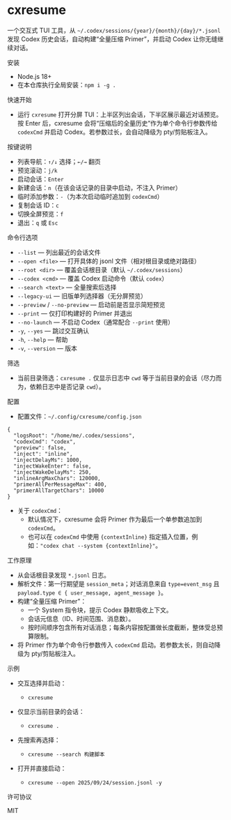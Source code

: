 cxresume
========

一个交互式 TUI 工具，从 `~/.codex/sessions/{year}/{month}/{day}/*.jsonl` 发现 Codex 历史会话，自动构建“全量压缩 Primer”，并启动 Codex 让你无缝继续对话。

安装

- Node.js 18+
- 在本仓库执行全局安装：`npm i -g .`

快速开始

- 运行 `cxresume` 打开分屏 TUI：上半区列出会话，下半区展示最近对话预览。按 Enter 后，cxresume 会将“压缩后的全量历史”作为单个命令行参数传给 `codexCmd` 并启动 Codex。若参数过长，会自动降级为 pty/剪贴板注入。

按键说明

- 列表导航：`↑/↓` 选择；`←/→` 翻页
- 预览滚动：`j/k`
- 启动会话：`Enter`
- 新建会话：`n`（在该会话记录的目录中启动，不注入 Primer）
- 临时添加参数：`-`（为本次启动临时追加到 `codexCmd`）
- 复制会话 ID：`c`
- 切换全屏预览：`f`
- 退出：`q` 或 `Esc`

命令行选项

- `--list` — 列出最近的会话文件
- `--open <file>` — 打开具体的 jsonl 文件（相对根目录或绝对路径）
- `--root <dir>` — 覆盖会话根目录（默认 `~/.codex/sessions`）
- `--codex <cmd>` — 覆盖 Codex 启动命令（默认 `codex`）
- `--search <text>` — 全量搜索后选择
- `--legacy-ui` — 旧版单列选择器（无分屏预览）
- `--preview` / `--no-preview` — 启动前是否显示简短预览
- `--print` — 仅打印构建好的 Primer 并退出
- `--no-launch` — 不启动 Codex（通常配合 `--print` 使用）
- `-y`, `--yes` — 跳过交互确认
- `-h`, `--help` — 帮助
- `-v`, `--version` — 版本

筛选

- 当前目录筛选：`cxresume .` 仅显示日志中 `cwd` 等于当前目录的会话（尽力而为，依赖日志中是否记录 `cwd`）。

配置

- 配置文件：`~/.config/cxresume/config.json`

```
{
  "logsRoot": "/home/me/.codex/sessions",
  "codexCmd": "codex",
  "preview": false,
  "inject": "inline",
  "injectDelayMs": 1000,
  "injectWakeEnter": false,
  "injectWakeDelayMs": 250,
  "inlineArgMaxChars": 120000,
  "primerAllPerMessageMax": 400,
  "primerAllTargetChars": 10000
}
```

- 关于 `codexCmd`：
  - 默认情况下，cxresume 会将 Primer 作为最后一个单参数追加到 `codexCmd`。
  - 也可以在 `codexCmd` 中使用 `{contextInline}` 指定插入位置，例如：`"codex chat --system {contextInline}"`。

工作原理

- 从会话根目录发现 `*.jsonl` 日志。
- 解析文件：第一行期望是 `session_meta`；对话消息来自 `type=event_msg` 且 `payload.type ∈ { user_message, agent_message }`。
- 构建“全量压缩 Primer”：
  - 一个 System 指令块，提示 Codex 静默吸收上下文。
  - 会话元信息（ID、时间范围、消息数）。
  - 按时间顺序包含所有对话消息；每条内容按配置做长度截断，整体受总预算限制。
- 将 Primer 作为单个命令行参数传入 `codexCmd` 启动。若参数太长，则自动降级为 pty/剪贴板注入。

示例

- 交互选择并启动：
  - `cxresume`

- 仅显示当前目录的会话：
  - `cxresume .`

- 先搜索再选择：
  - `cxresume --search 构建脚本`

- 打开并直接启动：
  - `cxresume --open 2025/09/24/session.jsonl -y`

许可协议

MIT

